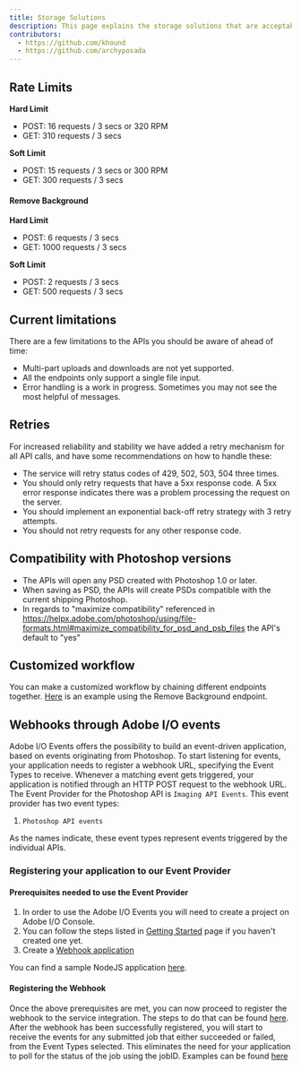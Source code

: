 ```yaml
---
title: Storage Solutions
description: This page explains the storage solutions that are acceptable for use with video services.
contributors:
  - https://github.com/khound
  - https://github.com/archyposada
---
```


## Rate Limits

**Hard Limit**  

- POST: 16 requests / 3 secs or 320 RPM  
- GET: 310 requests / 3 secs  

**Soft Limit**  

- POST: 15 requests / 3 secs or 300 RPM  
- GET: 300 requests / 3 secs  

#### Remove Background

**Hard Limit**  

- POST: 6 requests / 3 secs  
- GET: 1000 requests / 3 secs  

**Soft Limit**  

- POST: 2 requests / 3 secs  
- GET: 500 requests / 3 secs  

## Current limitations

There are a few limitations to the APIs you should be aware of ahead of time:

- Multi-part uploads and downloads are not yet supported.
- All the endpoints only support a single file input.
- Error handling is a work in progress. Sometimes you may not see the most helpful of messages.

## Retries

For increased reliability and stability we have added a retry mechanism for all API calls, and have some recommendations on how to handle these:

- The service will retry status codes of 429, 502, 503, 504 three times.
- You should only retry requests that have a 5xx response code. A 5xx error response indicates there was a problem processing the request on the server.
- You should implement an exponential back-off retry strategy with 3 retry attempts.
- You should not retry requests for any other response code.

## Compatibility with Photoshop versions

- The APIs will open any PSD created with Photoshop 1.0 or later.
- When saving as PSD, the APIs will create PSDs compatible with the current shipping Photoshop.
- In regards to "maximize compatibility" referenced in https://helpx.adobe.com/photoshop/using/file-formats.html#maximize_compatibility_for_psd_and_psb_files  the API's default to "yes"

## Customized workflow

You can make a customized workflow by chaining different endpoints together. [Here](/guides/code_sample/index.md#generate-remove-background-result-as-photoshop-path) is an example using the Remove Background endpoint.

## Webhooks through Adobe I/O events

Adobe I/O Events offers the possibility to build an event-driven application, based on events originating from Photoshop. To start listening for events, your application needs to register a webhook URL, specifying the Event Types to receive. Whenever a matching event gets triggered, your application is notified through an HTTP POST request to the webhook URL.
The Event Provider for the Photoshop API is `Imaging API Events`.
This event provider has two event types:

1. `Photoshop API events`

As the names indicate, these event types represent events triggered by the individual APIs.

### Registering your application to our Event Provider

#### Prerequisites needed to use the Event Provider

1. In order to use the Adobe I/O Events you will need to create a project on Adobe I/O Console.
2. You can follow the steps listed in [Getting Started](../../getting_started/index.md) page if you haven't created one yet.
3. Create a [Webhook application](https://www.adobe.io/apis/experienceplatform/events/docs.html#!adobedocs/adobeio-events/master/intro/webhooks_intro.md)

You can find a sample NodeJS application [here](https://github.com/AdobeDocs/cis-photoshop-api-docs/tree/main/sample-code/webhook-sample-app).

#### Registering the Webhook

Once the above prerequisites are met, you can now proceed to register the webhook to the service integration. The steps to do that can be found  [here](https://www.adobe.io/apis/experienceplatform/events/docs.html#!adobedocs/adobeio-events/master/intro/webhooks_intro.md#your-first-webhook).
After the webhook has been successfully registered, you will start to receive the events for any submitted job that either succeeded or failed, from the Event Types selected. This eliminates the need for your application to poll for the status of the job using the jobID. Examples can be found [here](/guides/code_sample/index.md#triggering-an-event-from-the-apis)
